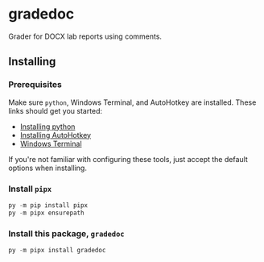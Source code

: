 # gradedoc

Grader for DOCX lab reports using comments.

## Installing

### Prerequisites

Make sure `python`, Windows Terminal, and AutoHotkey are installed. These links should get you started:

- [Installing python](https://www.python.org/downloads/)
- [Installing AutoHotkey](https://www.autohotkey.com/)
- [Windows Terminal](https://www.microsoft.com/en-us/p/windows-terminal/9n0dx20hk701)

If you're not familiar with configuring these tools, just accept the default options when installing.

### Install `pipx`

```PowerShell
py -m pip install pipx
py -m pipx ensurepath
```

### Install this package, `gradedoc`

```PowerShell
py -m pipx install gradedoc
```
